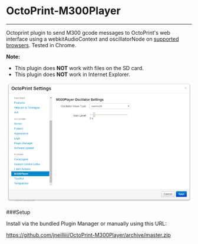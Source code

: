 # OctoPrint-M300Player
---
Octoprint plugin to send M300 gcode messages to OctoPrint's web interface using a webkitAudioContext and oscillatorNode on [supported browsers](https://developer.mozilla.org/en-US/docs/Web/API/AudioContext#Browser_compatibility). Tested in Chrome.

**Note:** 
+ This plugin does **NOT** work with files on the SD card.
+ This plugin does **NOT** work in Internet Explorer.

![screenshot](screenshot.png)


###Setup

Install via the bundled Plugin Manager or manually using this URL:

https://github.com/jneilliii/OctoPrint-M300Player/archive/master.zip